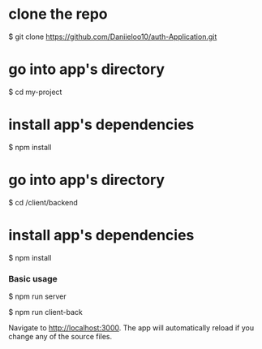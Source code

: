 # clone the repo
$ git clone https://github.com/Daniieloo10/auth-Application.git

# go into app's directory
$ cd my-project

# install app's dependencies
$ npm install

# go into app's directory
$ cd /client/backend
# install app's dependencies
$ npm install


### Basic usage

$ npm run server

$ npm run client-back

Navigate to [http://localhost:3000](http://localhost:3000). The app will automatically reload if you change any of the source files.